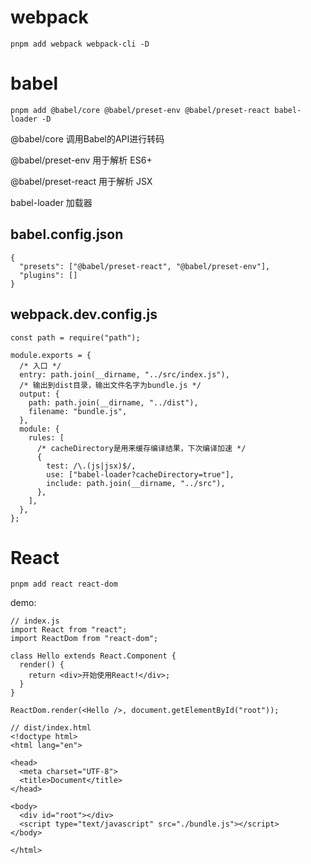 # webpack
```
pnpm add webpack webpack-cli -D
```

# babel
```
pnpm add @babel/core @babel/preset-env @babel/preset-react babel-loader -D
```

@babel/core 调用Babel的API进行转码

@babel/preset-env 用于解析 ES6+

@babel/preset-react 用于解析 JSX

babel-loader 加载器

## babel.config.json
```
{
  "presets": ["@babel/preset-react", "@babel/preset-env"],
  "plugins": []
}
```
## webpack.dev.config.js
```
const path = require("path");

module.exports = {
  /* 入口 */
  entry: path.join(__dirname, "../src/index.js"),
  /* 输出到dist目录，输出文件名字为bundle.js */
  output: {
    path: path.join(__dirname, "../dist"),
    filename: "bundle.js",
  },
  module: {
    rules: [
      /* cacheDirectory是用来缓存编译结果，下次编译加速 */
      {
        test: /\.(js|jsx)$/,
        use: ["babel-loader?cacheDirectory=true"],
        include: path.join(__dirname, "../src"),
      },
    ],
  },
};
```

# React
```
pnpm add react react-dom
```
demo:
```
// index.js
import React from "react";
import ReactDom from "react-dom";

class Hello extends React.Component {
  render() {
    return <div>开始使用React!</div>;
  }
}

ReactDom.render(<Hello />, document.getElementById("root"));

// dist/index.html
<!doctype html>
<html lang="en">

<head>
  <meta charset="UTF-8">
  <title>Document</title>
</head>

<body>
  <div id="root"></div>
  <script type="text/javascript" src="./bundle.js"></script>
</body>

</html>
```
